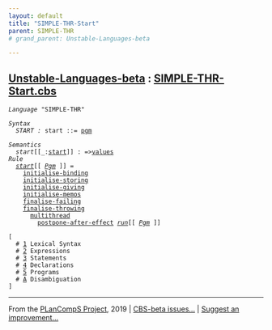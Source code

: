```yaml
---
layout: default
title: "SIMPLE-THR-Start"
parent: SIMPLE-THR
# grand_parent: Unstable-Languages-beta

---
```


[Unstable-Languages-beta] : [SIMPLE-THR-Start.cbs]
-----------------------------

<div class="highlighter-rouge"><pre class="highlight"><code><i class="keyword">Language</i> <span id="Language_SIMPLE-THR">"SIMPLE-THR"</span></code></pre></div>
<div class="highlighter-rouge"><pre class="highlight"><code><i class="keyword">Syntax</i>
  <i class="keyword"></i><i class="var"><i class="var"><span id="VariableStem_START">START</span></i> :</i> <span class="syn-name"><span id="SyntaxName_start">start</span></span> ::= <span class="syn-name"><a href="../SIMPLE-THR-5-Programs/index.html#SyntaxName_pgm">pgm</a></span></code></pre></div>

<div class="highlighter-rouge"><pre class="highlight"><code><i class="keyword">Semantics</i>
  <i class="sem-name"><span id="SemanticsName_start">start</span></i>[[_:<span class="syn-name"><a href="#SyntaxName_start">start</a></span>]] : =><span class="name"><a href="../../../../../Funcons-beta/Values/Value-Types/index.html#Name_values">values</a></span>
<i class="keyword">Rule</i>
  <i class="sem-name"><a href="#SemanticsName_start">start</a></i>[[ <span id="Variable35_Pgm"><i class="var"><a href="../SIMPLE-THR-5-Programs/index.html#VariableStem_Pgm">Pgm</a></i></span> ]] =
    <span class="name"><a href="../../../../../Funcons-beta/Computations/Normal/Binding/index.html#Name_initialise-binding">initialise-binding</a></span>
    <span class="name"><a href="../../../../../Funcons-beta/Computations/Normal/Storing/index.html#Name_initialise-storing">initialise-storing</a></span>
    <span class="name"><a href="../../../../../Funcons-beta/Computations/Normal/Giving/index.html#Name_initialise-giving">initialise-giving</a></span>
    <span class="name"><a href="../../../../../Unstable-Funcons-beta/Unstable-Computations/Normal/Memos/index.html#Name_initialise-memos">initialise-memos</a></span>
    <span class="name"><a href="../../../../../Funcons-beta/Computations/Abnormal/Failing/index.html#Name_finalise-failing">finalise-failing</a></span>
    <span class="name"><a href="../../../../../Funcons-beta/Computations/Abnormal/Throwing/index.html#Name_finalise-throwing">finalise-throwing</a></span>
      <span class="name"><a href="../../../../../Unstable-Funcons-beta/Unstable-Computations/Threads/Multithreading/index.html#Name_multithread">multithread</a></span> 
        <span class="name"><a href="../../../../../Unstable-Funcons-beta/Unstable-Computations/Abnormal/Postponing/index.html#Name_postpone-after-effect">postpone-after-effect</a></span> <i class="sem-name"><a href="../SIMPLE-THR-5-Programs/index.html#SemanticsName_run">run</a></i>[[ <a href="#Variable35_Pgm"><i class="var">Pgm</i></a> ]]</code></pre></div>
<div class="highlighter-rouge"><pre class="highlight"><code>[
  # <a href="../SIMPLE-THR-1-Lexical/index.html#SectionNumber_1">1</a> Lexical Syntax
  # <a href="../SIMPLE-THR-2-Expressions/index.html#SectionNumber_2">2</a> Expressions
  # <a href="../SIMPLE-THR-3-Statements/index.html#SectionNumber_3">3</a> Statements
  # <a href="../SIMPLE-THR-4-Declarations/index.html#SectionNumber_4">4</a> Declarations
  # <a href="../SIMPLE-THR-5-Programs/index.html#SectionNumber_5">5</a> Programs
  # <a href="../SIMPLE-THR-A-Disambiguation/index.html#SectionNumber_A">A</a> Disambiguation
]</code></pre></div>



____

From the [PLanCompS Project], 2019 | [CBS-beta issues...] | [Suggest an improvement...]

[SIMPLE-THR-Start.cbs]: SIMPLE-THR-Start.cbs 
  "CBS SOURCE FILE"
[Funcons-beta]: /CBS-beta/docs/Funcons-beta
 "FUNCONS-BETA"
[Unstable-Funcons-beta]: /CBS-beta/docs/Unstable-Funcons-beta
  "UNSTABLE-FUNCONS-BETA"
[Languages-beta]: /CBS-beta/docs/Languages-beta
  "LANGUAGES-BETA"
[Unstable-Languages-beta]: /CBS-beta/docs/Unstable-Languages-beta
  "UNSTABLE-LANGUAGES-BETA"
[CBS-beta]:  "CBS-BETA"
[PLanCompS Project]: http://plancomps.org
  "PROGRAMMING LANGUAGE COMPONENTS AND SPECIFICATIONS PROJECT HOME PAGE"
[CBS-beta issues...]: https://github.com/plancomps/plancomps.github.io/issues
  "CBS-BETA ISSUE REPORTS ON GITHUB"
[Suggest an improvement...]: mailto:plancomps@gmail.com?Subject=CBS-beta%20-%20comment&Body=Re%3A%20CBS-beta%20specification%20at%20SIMPLE-THR/SIMPLE-THR-Start/SIMPLE-THR-Start.cbs%0A%0AComment/Query/Issue/Suggestion%3A%0A%0A%0ASignature%3A%0A 
  "GENERATE AN EMAIL TEMPLATE"

